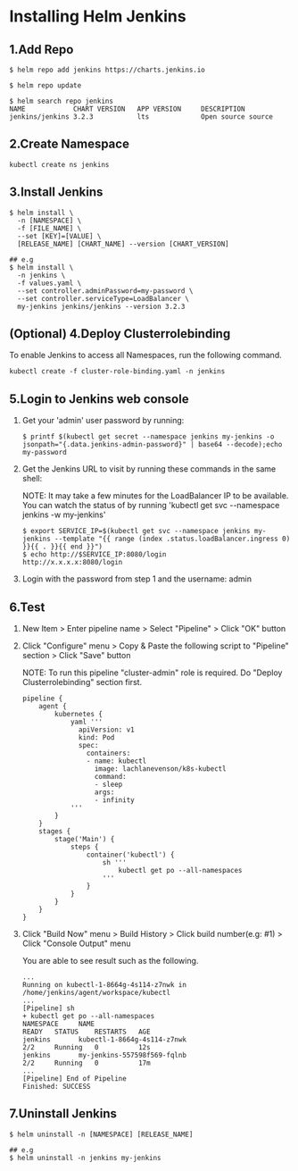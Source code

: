 # Installing Helm Jenkins

## 1.Add Repo

```
$ helm repo add jenkins https://charts.jenkins.io

$ helm repo update

$ helm search repo jenkins
NAME            CHART VERSION   APP VERSION     DESCRIPTION
jenkins/jenkins 3.2.3           lts             Open source source 
```

## 2.Create Namespace

```
kubectl create ns jenkins
```

## 3.Install Jenkins

```
$ helm install \
  -n [NAMESPACE] \
  -f [FILE_NAME] \
  --set [KEY]=[VALUE] \
  [RELEASE_NAME] [CHART_NAME] --version [CHART_VERSION]

## e.g
$ helm install \
  -n jenkins \
  -f values.yaml \
  --set controller.adminPassword=my-password \
  --set controller.serviceType=LoadBalancer \
  my-jenkins jenkins/jenkins --version 3.2.3
```

## (Optional) 4.Deploy Clusterrolebinding
To enable Jenkins to access all Namespaces, run the following command.

```
kubectl create -f cluster-role-binding.yaml -n jenkins
```

## 5.Login to Jenkins web console

1. Get your 'admin' user password by running:

    ```
    $ printf $(kubectl get secret --namespace jenkins my-jenkins -o jsonpath="{.data.jenkins-admin-password}" | base64 --decode);echo
    my-password
    ```

2. Get the Jenkins URL to visit by running these commands in the same shell:

    NOTE: It may take a few minutes for the LoadBalancer IP to be available.
          You can watch the status of by running 'kubectl get svc --namespace jenkins -w my-jenkins'
  
    ```
    $ export SERVICE_IP=$(kubectl get svc --namespace jenkins my-jenkins --template "{{ range (index .status.loadBalancer.ingress 0) }}{{ . }}{{ end }}")
    $ echo http://$SERVICE_IP:8080/login
    http://x.x.x.x:8080/login
    ```

3. Login with the password from step 1 and the username: admin

## 6.Test

1. New Item > Enter pipeline name > Select "Pipeline" > Click "OK" button

2. Click "Configure" menu > Copy & Paste the following script to "Pipeline" section > Click "Save" button

    NOTE: To run this pipeline "cluster-admin" role is required. Do "Deploy Clusterrolebinding" section first.

    ```
    pipeline {
        agent {
            kubernetes {
                yaml '''
                  apiVersion: v1
                  kind: Pod
                  spec:
                    containers:
                    - name: kubectl
                      image: lachlanevenson/k8s-kubectl
                      command:
                      - sleep
                      args:
                      - infinity
                '''
            }
        }
        stages {
            stage('Main') {
                steps {
                    container('kubectl') {
                        sh '''
                            kubectl get po --all-namespaces
                        '''
                    }
                }
            }
        }
    }
    ```

3. Click "Build Now" menu > Build History > Click build number(e.g: #1) > Click "Console Output" menu

    You are able to see result such as the following.

    ```
    ...
    Running on kubectl-1-8664g-4s114-z7nwk in /home/jenkins/agent/workspace/kubectl
    ...
    [Pipeline] sh
    + kubectl get po --all-namespaces
    NAMESPACE     NAME                                                        READY   STATUS    RESTARTS   AGE
    jenkins       kubectl-1-8664g-4s114-z7nwk                                 2/2     Running   0          12s
    jenkins       my-jenkins-557598f569-fqlnb                                 2/2     Running   0          17m
    ...
    [Pipeline] End of Pipeline
    Finished: SUCCESS
    ```

## 7.Uninstall Jenkins

```
$ helm uninstall -n [NAMESPACE] [RELEASE_NAME]

## e.g
$ helm uninstall -n jenkins my-jenkins
```
